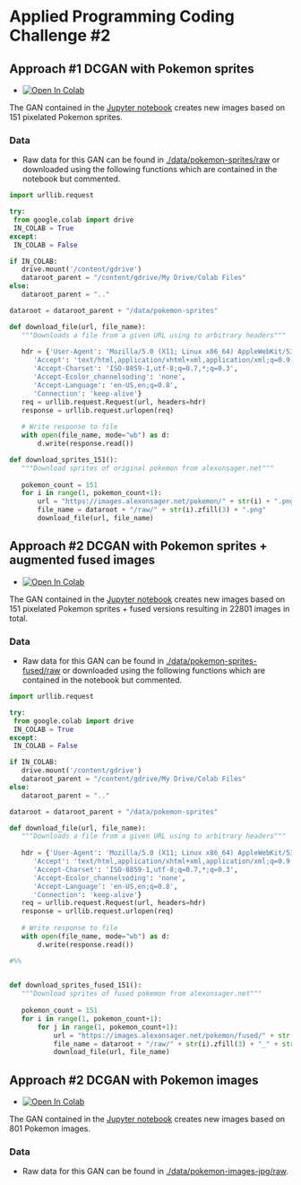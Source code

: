 # Applied Programming Coding Challenge #2

## Approach #1 DCGAN with Pokemon sprites

* [![Open In Colab](https://colab.research.google.com/assets/colab-badge.svg)](https://colab.research.google.com/github/florianschwanz/fom-applied-programming-challenge/blob/master/notebooks/challenge-2-pokemon-sprites.ipynb)

The GAN contained in the [Jupyter notebook](./notebooks/challenge-2-pokemon-sprites.ipynb) creates new images based
 on 151 pixelated Pokemon sprites. 

### Data

* Raw data for this GAN can be found in [./data/pokemon-sprites/raw](./data/pokemon-sprites/raw) or downloaded using
 the following functions which are contained in the notebook but commented.
 
 ```python
import urllib.request

try:
  from google.colab import drive
  IN_COLAB = True
except:
  IN_COLAB = False

if IN_COLAB:
    drive.mount('/content/gdrive')
    dataroot_parent = "/content/gdrive/My Drive/Colab Files"
else:
    dataroot_parent = ".."

dataroot = dataroot_parent + "/data/pokemon-sprites"

def download_file(url, file_name):
    """Downloads a file from a given URL using to arbitrary headers"""
    
    hdr = {'User-Agent': 'Mozilla/5.0 (X11; Linux x86_64) AppleWebKit/537.11 (KHTML, like Gecko) Chrome/23.0.1271.64 Safari/537.11',
       'Accept': 'text/html,application/xhtml+xml,application/xml;q=0.9,*/*;q=0.8',
       'Accept-Charset': 'ISO-8859-1,utf-8;q=0.7,*;q=0.3',
       'Accept-Ecolor_channelsoding': 'none',
       'Accept-Language': 'en-US,en;q=0.8',
       'Connection': 'keep-alive'}
    req = urllib.request.Request(url, headers=hdr)
    response = urllib.request.urlopen(req)
    
    # Write response to file
    with open(file_name, mode="wb") as d:
        d.write(response.read())

def download_sprites_151():
    """Download sprites of original pokemon from alexonsager.net"""
    
    pokemon_count = 151
    for i in range(1, pokemon_count+1):
        url = "https://images.alexonsager.net/pokemon/" + str(i) + ".png"
        file_name = dataroot + "/raw/" + str(i).zfill(3) + ".png"
        download_file(url, file_name)
```

## Approach #2 DCGAN with Pokemon sprites + augmented fused images

* [![Open In Colab](https://colab.research.google.com/assets/colab-badge.svg)](https://colab.research.google.com/github/florianschwanz/fom-applied-programming-challenge/blob/master/notebooks/challenge-2-pokemon-sprites-fused.ipynb)

The GAN contained in the [Jupyter notebook](./notebooks/challenge-2-pokemon-sprites.ipynb) creates new images based
 on 151 pixelated Pokemon sprites + fused versions resulting in 22801 images in total.
 
### Data

* Raw data for this GAN can be found in [./data/pokemon-sprites-fused/raw](./data/pokemon-sprites-fused/raw) or
 downloaded using the following functions which are contained in the notebook but commented.
 
 ```python
import urllib.request

try:
  from google.colab import drive
  IN_COLAB = True
except:
  IN_COLAB = False

if IN_COLAB:
    drive.mount('/content/gdrive')
    dataroot_parent = "/content/gdrive/My Drive/Colab Files"
else:
    dataroot_parent = ".."

dataroot = dataroot_parent + "/data/pokemon-sprites"

def download_file(url, file_name):
    """Downloads a file from a given URL using to arbitrary headers"""
    
    hdr = {'User-Agent': 'Mozilla/5.0 (X11; Linux x86_64) AppleWebKit/537.11 (KHTML, like Gecko) Chrome/23.0.1271.64 Safari/537.11',
       'Accept': 'text/html,application/xhtml+xml,application/xml;q=0.9,*/*;q=0.8',
       'Accept-Charset': 'ISO-8859-1,utf-8;q=0.7,*;q=0.3',
       'Accept-Ecolor_channelsoding': 'none',
       'Accept-Language': 'en-US,en;q=0.8',
       'Connection': 'keep-alive'}
    req = urllib.request.Request(url, headers=hdr)
    response = urllib.request.urlopen(req)
    
    # Write response to file
    with open(file_name, mode="wb") as d:
        d.write(response.read())

#%%

        
def download_sprites_fused_151():
    """Download sprites of fused pokemon from alexonsager.net"""
    
    pokemon_count = 151
    for i in range(1, pokemon_count+1):
        for j in range(1, pokemon_count+1):
            url = "https://images.alexonsager.net/pokemon/fused/" + str(i) + "/" + str(i) + "." + str(j) + ".png"
            file_name = dataroot + "/raw/" + str(i).zfill(3) + "_" + str(j).zfill(3) + ".png"
            download_file(url, file_name)
```

## Approach #2 DCGAN with Pokemon images

* [![Open In Colab](https://colab.research.google.com/assets/colab-badge.svg)](https://colab.research.google.com/github/florianschwanz/fom-applied-programming-challenge/blob/master/notebooks/challenge-2-pokemon-images-simple.ipynb)

The GAN contained in the [Jupyter notebook](./notebooks/challenge-2-pokemon-images.ipynb) creates new images based
 on 801 Pokemon images.
 
 ### Data

* Raw data for this GAN can be found in [./data/pokemon-images-jpg/raw](./data/pokemon-images-jpg/raw).
 
